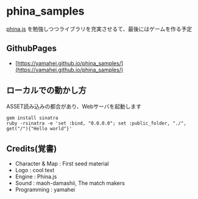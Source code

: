 phina_samples
=============

[phina.js](https://phinajs.com/) を勉強しつつライブラリを充実させるて、最後にはゲームを作る予定

GithubPages
--------

* [https://yamahei.github.io/phina_samples/](https://yamahei.github.io/phina_samples/)

ローカルでの動かし方
--------

ASSET読み込みの都合があり、Webサーバを起動します

```
gem install sinatra
ruby -rsinatra -e 'set :bind, "0.0.0.0"; set :public_folder, "./", get("/"){"Hello world"}'
```

Credits(覚書)
--------

* Character & Map : First seed material
* Logo : cool text
* Engine : Phina.js
* Sound : maoh-damashii, The match makers
* Programming : yamahei
